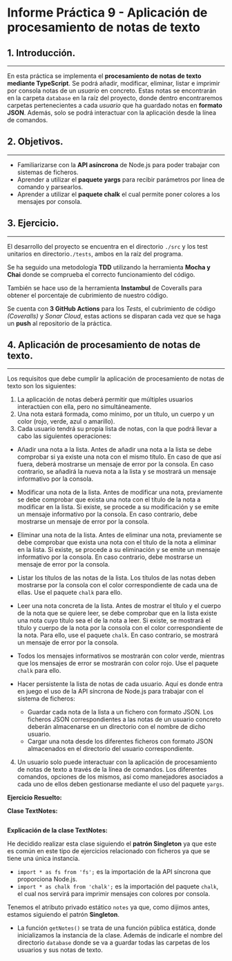 # Informe Práctica 9 - Aplicación de procesamiento de notas de texto

## 1. Introducción.
---
En esta práctica se implementa el **procesamiento de notas de texto mediante TypeScript**. Se podrá añadir, modificar, eliminar, listar e imprimir por consola notas de un *usuario* en concreto. Estas notas se encontrarán en la carpeta `database` en la raíz del proyecto, donde dentro encontraremos carpetas pertenecientes a cada *usuario* que ha guardado notas en **formato JSON**. Además, solo se podrá interactuar con la aplicación desde la línea de comandos.

## 2. Objetivos.
---
* Familiarizarse con la **API asíncrona** de Node.js para poder trabajar con sistemas de ficheros.
* Aprender a utilizar el **paquete yargs** para recibir parámetros por linea de comando y parsearlos.
* Aprender a utilizar el  **paquete chalk** el cual permite poner colores a los mensajes por consola.

## 3. Ejercicio.
---
El desarrollo del proyecto se encuentra en el directorio `./src` y los test unitarios en directorio`./tests`, ambos en la raíz del programa.

Se ha seguido una metodología **TDD** utilizando la herramienta **Mocha y Chai** donde se comprueba el correcto funcionamiento del código.

También se hace uso de la herramienta **Instambul** de Coveralls para obtener el porcentaje de cubrimiento de nuestro código.

Se cuenta con **3 GitHub Actions** para los *Tests*, el cubrimiento de código *(Coveralls)* y *Sonar Cloud*, estas actions se disparan cada vez que se haga un **push** al repositorio de la práctica.

## 4. Aplicación de procesamiento de notas de texto.
---
Los requisitos que debe cumplir la aplicación de procesamiento de notas de texto son los siguientes:

1. La aplicación de notas deberá permitir que múltiples usuarios interactúen con ella, pero no simultáneamente.
2. Una nota estará formada, como mínimo, por un título, un cuerpo y un color (rojo, verde, azul o amarillo).
3. Cada usuario tendrá su propia lista de notas, con la que podrá llevar a cabo las siguientes operaciones:

* Añadir una nota a la lista. Antes de añadir una nota a la lista se debe comprobar si ya existe una nota con el mismo título. En caso de que así fuera, deberá mostrarse un mensaje de error por la consola. En caso contrario, se añadirá la nueva nota a la lista y se mostrará un mensaje informativo por la consola.

* Modificar una nota de la lista. Antes de modificar una nota, previamente se debe comprobar que exista una nota con el título de la nota a modificar en la lista. Si existe, se procede a su modificación y se emite un mensaje informativo por la consola. En caso contrario, debe mostrarse un mensaje de error por la consola.

* Eliminar una nota de la lista. Antes de eliminar una nota, previamente se debe comprobar que exista una nota con el título de la nota a eliminar en la lista. Si existe, se procede a su eliminación y se emite un mensaje informativo por la consola. En caso contrario, debe mostrarse un mensaje de error por la consola.

* Listar los títulos de las notas de la lista. Los títulos de las notas deben mostrarse por la consola con el color correspondiente de cada una de ellas. Use el paquete `chalk` para ello.

* Leer una nota concreta de la lista. Antes de mostrar el título y el cuerpo de la nota que se quiere leer, se debe comprobar que en la lista existe una nota cuyo título sea el de la nota a leer. Si existe, se mostrará el título y cuerpo de la nota por la consola con el color correspondiente de la nota. Para ello, use el paquete `chalk`. En caso contrario, se mostrará un mensaje de error por la consola.

* Todos los mensajes informativos se mostrarán con color verde, mientras que los mensajes de error se mostrarán con color rojo. Use el paquete `chalk` para ello.

* Hacer persistente la lista de notas de cada usuario. Aquí es donde entra en juego el uso de la API síncrona de Node.js para trabajar con el sistema de ficheros:
  * Guardar cada nota de la lista a un fichero con formato JSON. Los ficheros JSON correspondientes a las notas de un usuario concreto deberán almacenarse en un directorio con el nombre de dicho usuario.
  * Cargar una nota desde los diferentes ficheros con formato JSON almacenados en el directorio del usuario correspondiente.

4. Un usuario solo puede interactuar con la aplicación de procesamiento de notas de texto a través de la línea de comandos. Los diferentes comandos, opciones de los mismos, así como manejadores asociados a cada uno de ellos deben gestionarse mediante el uso del paquete `yargs`.

**Ejercicio Resuelto:**

**Clase TextNotes:**
```ts

```

**Explicación de la clase TextNotes:**

He decidido realizar esta clase siguiendo el **patrón Singleton** ya que este es común en este tipo de ejercicios relacionado con ficheros ya que se tiene una única instancia.

* `import * as fs from 'fs';` es la importación de la API síncrona que proporciona Node.js.
* `import * as chalk from 'chalk';` es la importación del paquete `chalk`, el cual nos servirá para imprimir mensajes con colores por consola.

Tenemos el atributo privado estático `notes` ya que, como dijimos antes, estamos siguiendo el patrón **Singleton**.

* La función `getNotes()` se trata de una función pública estática, donde inicializamos la instancia de la clase. Además de indicarle el nombre del directorio `database` donde se va a guardar todas las carpetas de los usuarios y sus notas de texto.
